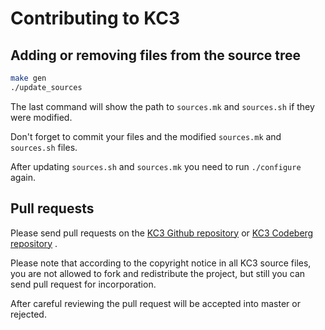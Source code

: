 # Contributing to KC3

## Adding or removing files from the source tree
```sh
make gen
./update_sources
```

The last command will show the path to `sources.mk` and
`sources.sh` if they were modified.

Don't forget to commit your files and the modified `sources.mk` and
`sources.sh` files.

After updating `sources.sh` and `sources.mk` you need to run
`./configure` again.

## Pull requests

Please send pull requests on the
[KC3 Github repository](https://github.com/kc3-lang/kc3)
or
[KC3 Codeberg repository](https://codeberg.org/kc3-lang/kc3)
.

Please note that according to the copyright notice in all KC3 source
files, you are not allowed to fork and redistribute the project, but
still you can send pull request for incorporation.

After careful reviewing the pull request will be accepted into master
or rejected.
